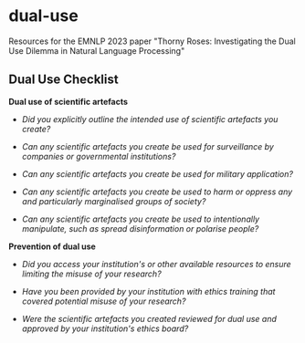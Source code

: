 # dual-use
Resources for the EMNLP 2023 paper "Thorny Roses: Investigating the Dual Use Dilemma in Natural Language Processing"

## Dual Use Checklist

**Dual use of scientific artefacts**

-   *Did you explicitly outline the intended use of scientific artefacts
    you create?*

-   *Can any scientific artefacts you create be used for surveillance by
    companies or governmental institutions?*

-   *Can any scientific artefacts you create be used for military
    application?*

-   *Can any scientific artefacts you create be used to harm or oppress
    any and particularly marginalised groups of society?*

-   *Can any scientific artefacts you create be used to intentionally
    manipulate, such as spread disinformation or polarise people?*

**Prevention of dual use**

-   *Did you access your institution's or other available resources to
    ensure limiting the misuse of your research?*

-   *Have you been provided by your institution with ethics training
    that covered potential misuse of your research?*

-   *Were the scientific artefacts you created reviewed for dual use and
    approved by your institution's ethics board?*
